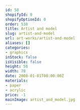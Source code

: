 ```yaml
---
id: 58
shopifyId: 0
shopifyOptionId: 0
order: 538
title: Artist and model
slug: artist-and-model
url: art-works/artist-and-model
aliases: []
categories:
- graphics
inStock: false
isVisible: false
height: 50
width: 70
date: 2008-01-01T00:00:00Z
materials:
- paper
- acrylic
price: -1
mainImage: artist_and_model.jpg
---
```

